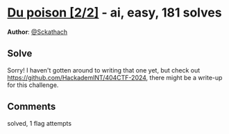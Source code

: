 [Du poison [2/2]](challenge_files/README.md) - ai, easy, 181 solves
===

**Author**: [@Sckathach](https://github.com/Sckathach)    

## Solve

Sorry! I haven't gotten around to writing that one yet, but check out https://github.com/HackademINT/404CTF-2024, there might be a write-up for this challenge.

## Comments

solved, 1 flag attempts